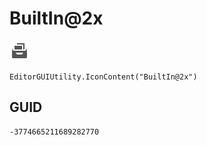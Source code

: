 # BuiltIn@2x
![](/img/BuiltIn@2x.png)

``` CSharp
EditorGUIUtility.IconContent("BuiltIn@2x")
```
## GUID
```
-3774665211689282770
```
